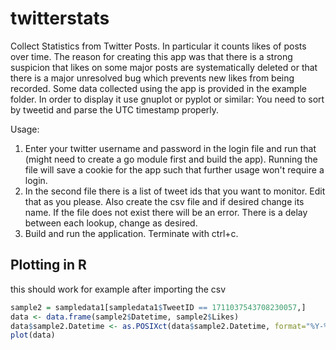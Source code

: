 # twitterstats
Collect Statistics from Twitter Posts. In particular it counts likes of posts over time.
The reason for creating this app was that there is a strong suspicion that likes on some major posts are systematically deleted or that there is a major unresolved bug which prevents new likes from being recorded.
Some data collected using the app is provided in the example folder. In order to display it use gnuplot or pyplot or similar: You need to sort by tweetid and parse the UTC timestamp properly. 

Usage:

1. Enter your twitter username and password in the login file and run that (might need to create a go module first and build the app). Running the file will save a cookie for the app such that further usage won't require a login.
2. In the second file there is a list of tweet ids that you want to monitor. Edit that as you please. Also create the csv file and if desired change its name. If the file does not exist there will be an error. There is a delay between each lookup, change as desired.
3. Build and run the application. Terminate with ctrl+c.


## Plotting in R
this should work for example after importing the csv
```R
sample2 = sampledata1[sampledata1$TweetID == 1711037543708230057,]
data <- data.frame(sample2$Datetime, sample2$Likes)
data$sample2.Datetime <- as.POSIXct(data$sample2.Datetime, format="%Y-%m-%d %H:%M:%S")
plot(data)
```
